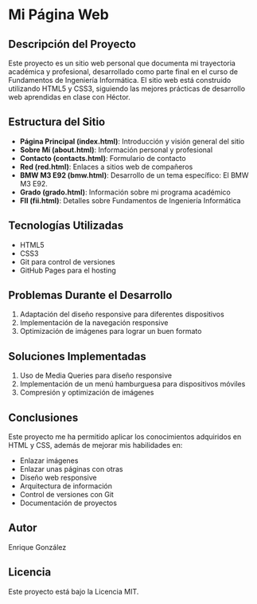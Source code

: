# Mi Página Web

## Descripción del Proyecto
Este proyecto es un sitio web personal que documenta mi trayectoria académica y profesional, desarrollado como parte final en el curso de Fundamentos de Ingeniería Informática. El sitio web está construido utilizando HTML5 y CSS3, siguiendo las mejores prácticas de desarrollo web aprendidas en clase con Héctor.

## Estructura del Sitio
- **Página Principal (index.html)**: Introducción y visión general del sitio
- **Sobre Mí (about.html)**: Información personal y profesional
- **Contacto (contacts.html)**: Formulario de contacto
- **Red (red.html)**: Enlaces a sitios web de compañeros
- **BMW M3 E92 (bmw.html)**: Desarrollo de un tema específico: El BMW M3 E92.
- **Grado (grado.html)**: Información sobre mi programa académico
- **FII (fii.html)**: Detalles sobre Fundamentos de Ingeniería Informática

## Tecnologías Utilizadas
- HTML5
- CSS3
- Git para control de versiones
- GitHub Pages para el hosting

## Problemas Durante el Desarrollo
1. Adaptación del diseño responsive para diferentes dispositivos
2. Implementación de la navegación responsive
3. Optimización de imágenes para lograr un buen formato

## Soluciones Implementadas
1. Uso de Media Queries para diseño responsive
2. Implementación de un menú hamburguesa para dispositivos móviles
3. Compresión y optimización de imágenes

## Conclusiones
Este proyecto me ha permitido aplicar los conocimientos adquiridos en HTML y CSS, además de mejorar mis habilidades en:
- Enlazar imágenes
- Enlazar unas páginas con otras
- Diseño web responsive
- Arquitectura de información
- Control de versiones con Git
- Documentación de proyectos

## Autor
Enrique González

## Licencia
Este proyecto está bajo la Licencia MIT.